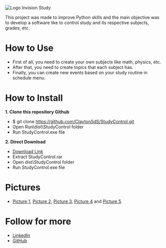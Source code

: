 ![Logo Invision Study](https://user-images.githubusercontent.com/95229093/205111573-e5a97008-e1ec-4728-9c89-01574ce3fa07.png)


This project was made to improve Python skills and the main objective was to develop a software like to control study and its respective subjects, grades, etc.


# How to Use
* First of all, you need to create your own subjects like math, physics, etc.
* After that, you need to create topics that each subject has.
* Finally, you can create new events based on your study routine in schedule menu.
# How to Install
**1. Clone this repository Github**
   - $ git clone https://github.com/ClaytonSdS/StudyControl.git
   - Open Run\dist\StudyControl folder
   - Run StudyControl.exe file
  
**2. Direct Download**
   - [Download Link](https://drive.google.com/file/d/16cqaYVU99z_NwNboxGCkVVWP5Tch2Ilu/view?usp=share_link)
   - Extract StudyControl.rar
   - Open dist\StudyControl folder
   - Run StudyControl.exe file
   
# Pictures
- [Picture 1](https://github.com/ClaytonSdS/StudyControl/blob/main/Pictures/Pic1.png), [Picture 2](https://github.com/ClaytonSdS/StudyControl/blob/main/Pictures/Pic2.png), [Picture 3](https://github.com/ClaytonSdS/StudyControl/blob/main/Pictures/Pic3.png), [Picture 4](https://github.com/ClaytonSdS/StudyControl/blob/main/Pictures/Pic4.png) and [Picture 5](https://github.com/ClaytonSdS/StudyControl/blob/main/Pictures/Pic5.png).

# Follow for more
- [LinkedIn](https://www.linkedin.com/in/clayton-santos-579682205/)
- [GitHub](https://github.com/ClaytonSdS)

